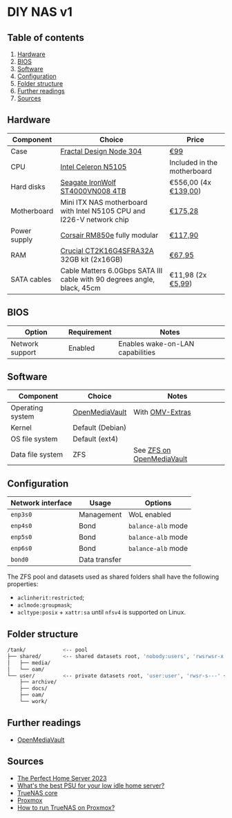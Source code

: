 # DIY NAS v1

## Table of contents <!-- omit in toc -->

1. [Hardware](#hardware)
1. [BIOS](#bios)
1. [Software](#software)
1. [Configuration](#configuration)
1. [Folder structure](#folder-structure)
1. [Further readings](#further-readings)
1. [Sources](#sources)

## Hardware

| Component    | Choice                                                                  | Price                                                              |
| ------------ | ----------------------------------------------------------------------- | ------------------------------------------------------------------ |
| Case         | [Fractal Design Node 304]                                               | [€99][amazon  fractal design node 304]                             |
| CPU          | [Intel Celeron N5105]                                                   | Included in the motherboard                                        |
| Hard disks   | [Seagate IronWolf ST4000VN008 4TB]                                      | €556,00 (4x [€139,00][coolblue  seagate ironwolf st4000vn008 4tb]) |
| Motherboard  | Mini ITX NAS motherboard with Intel N5105 CPU and I226-V network chip   | [€175,28][amazon  nas motherboard]                                 |
| Power supply | [Corsair RM850e] fully modular                                          | [€117,90][amazon  corsair rm850e 2023]                             |
| RAM          | [Crucial CT2K16G4SFRA32A] 32GB kit (2x16GB)                             | [€67,95][amazon  crucial ct2k16g4sfra32a]                          |
| SATA cables  | Cable Matters 6.0Gbps SATA III cable with 90 degrees angle, black, 45cm | €11,98 (2x [€5,99][amazon  cable matters sata cables])             |

## BIOS

| Option          | Requirement | Notes                            |
| --------------- | ----------- | -------------------------------- |
| Network support | Enabled     | Enables wake-on-LAN capabilities |

## Software

| Component        | Choice           | Notes                                                 |
| ---------------- | ---------------- | ----------------------------------------------------- |
| Operating system | [OpenMediaVault] | With [OMV-Extras](../openmediavault.md#omv-extras)    |
| Kernel           | Default (Debian) |                                                       |
| OS file system   | Default (ext4)   |                                                       |
| Data file system | ZFS              | See [ZFS on OpenMediaVault](../openmediavault.md#zfs) |

## Configuration

| Network interface | Usage         | Options            |
| ----------------- | ------------- | ------------------ |
| `enp3s0`          | Management    | WoL enabled        |
| `enp4s0`          | Bond          | `balance-alb` mode |
| `enp5s0`          | Bond          | `balance-alb` mode |
| `enp6s0`          | Bond          | `balance-alb` mode |
| `bond0`           | Data transfer |                    |

The ZFS pool and datasets used as shared folders shall have the following properties:

- `aclinherit:restricted`;
- `aclmode:groupmask`;
- `acltype:posix` + `xattr:sa` until `nfsv4` is supported on Linux.

## Folder structure

```sh
/tank/            <-- pool
├── shared/       <-- shared datasets root, 'nobody:users', 'rwsrwsr-x' + 'd:u::rwX,g::rwX,o::rX'
│   ├── media/
│   └── oam/
└── user/         <-- private datasets root, 'user:user', 'rwsr-s---' + 'd:u::rwX,g::rX,o::-'
    ├── archive/
    ├── docs/
    ├── oam/
    └── work/
```

## Further readings

- [OpenMediaVault]

## Sources

- [The Perfect Home Server 2023]
- [What's the best PSU for your low idle home server?]
- [TrueNAS core]
- [Proxmox]
- [How to run TrueNAS on Proxmox?]

<!--
  Reference
  ═╬═Time══
  -->

<!-- In-article sections -->
<!-- Knowledge base -->
[openmediavault]: ../openmediavault.md
[proxmox]: ../proxmox.md
[truenas core]: ../truenas%20core.md

<!-- Upstream -->
[corsair rm850e]: https://www.corsair.com/ww/en/p/psu/cp-9020249-ww/rme-series-rm850e-fully-modular-low-noise-atx-power-supply-cp-9020249-ww
[crucial ct2k16g4sfra32a]: https://eu.crucial.com/memory/ddr4/ct2k16g4sfra32a
[fractal design node 304]: https://www.fractal-design.com/products/cases/node/node-304/black/
[how to run truenas on proxmox?]: https://www.youtube.com/watch?v=M3pKprTdNqQ
[intel celeron n5105]: https://www.intel.com/content/www/us/en/products/sku/212328/intel-celeron-processor-n5105-4m-cache-up-to-2-90-ghz/specifications.html
[seagate ironwolf st4000vn008 4tb]: https://www.seagate.com/products/nas-drives/ironwolf-hard-drive/

<!-- Others -->
[amazon  cable matters sata cables]: https://www.amazon.nl/dp/B018Y2LEBE/
[amazon  corsair rm850e 2023]: https://www.amazon.nl/dp/B0BVL17341/
[amazon  crucial ct2k16g4sfra32a]: https://www.amazon.nl/dp/B08C4X9VR5/
[amazon  fractal design node 304]: https://www.amazon.nl/dp/B009PIEMUC/
[amazon  nas motherboard]: https://www.amazon.nl/dp/B0BYVNZDGS/
[coolblue  seagate ironwolf st4000vn008 4tb]: https://www.coolblue.nl/en/product/750006/seagate-ironwolf-st4000vn008-4tb.html
[the perfect home server 2023]: https://www.youtube.com/watch?v=vjDoQA4C22c
[what's the best psu for your low idle home server?]: https://www.youtube.com/watch?v=TPSuCbS-4P0
